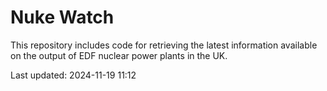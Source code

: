 # Nuke Watch

This repository includes code for retrieving the latest information available on the output of EDF nuclear power plants in the UK.

Last updated: 2024-11-19 11:12
